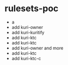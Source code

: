 # rulesets-poc
* a
* add kuri-owner
* add kuri-kuritify
* add kuri-ktc
* add kuri-ktc
* add kuri-owner and more
* add kuri-ktc
* add kuri-ktc-c

